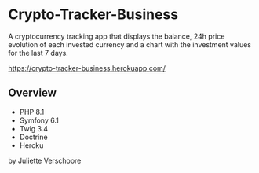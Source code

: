 # Crypto-Tracker-Business

A cryptocurrency tracking app that displays the balance, 24h price evolution of each invested currency and a chart with the investment values for the last 7 days.

https://crypto-tracker-business.herokuapp.com/

## Overview

- PHP 8.1
- Symfony 6.1
- Twig 3.4
- Doctrine
- Heroku


by Juliette Verschoore
